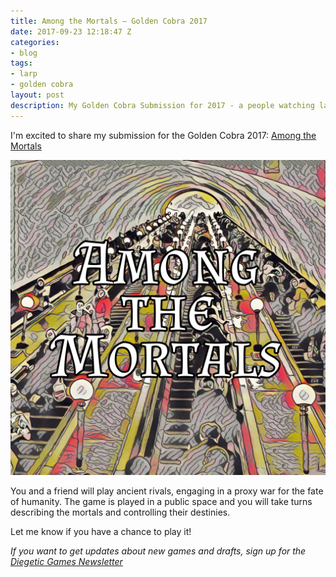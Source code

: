 ```yaml
---
title: Among the Mortals – Golden Cobra 2017
date: 2017-09-23 12:18:47 Z
categories:
- blog
tags:
- larp
- golden cobra
layout: post
description: My Golden Cobra Submission for 2017 - a people watching larp
---
```


I'm excited to share my submission for the Golden Cobra 2017: [Among the Mortals](/game_files/Among-the-Mortals.pdf)

[![Among the Mortals Logo](/img/among-the-mortals-logo.png)](/game_files/Among-the-Mortals.pdf)

You and a friend will play ancient rivals, engaging in a proxy war for the fate of humanity. The game is played in a public space and you will take turns describing the mortals and controlling their destinies.

Let me know if you have a chance to play it!

_If you want to get updates about new games and drafts, sign up for the [Diegetic Games Newsletter](http://eepurl.com/cvSa2f)_

